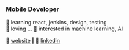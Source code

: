 ### Mobile Developer


🧠 learning react, jenkins, design, testing  
💜 loving ...
📓 interested in machine learning, AI

🏡 [website][website] **|** 
👔 [linkedin][linkedin]

[website]: http://mena-shafik.com/
[linkedin]: https://www.linkedin.com/in/mena-shafik/
